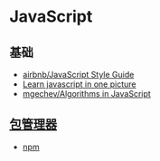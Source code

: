 # JavaScript

## 基础
* [airbnb/JavaScript Style Guide](https://github.com/airbnb/javascript)
* [Learn javascript in one picture](https://github.com/coodict/javascript-in-one-pic)
* [mgechev/Algorithms in JavaScript](https://github.com/mgechev/javascript-algorithms)

## [包管理器](https://github.com/showcases/package-managers)
* [npm](https://www.npmjs.com/)

